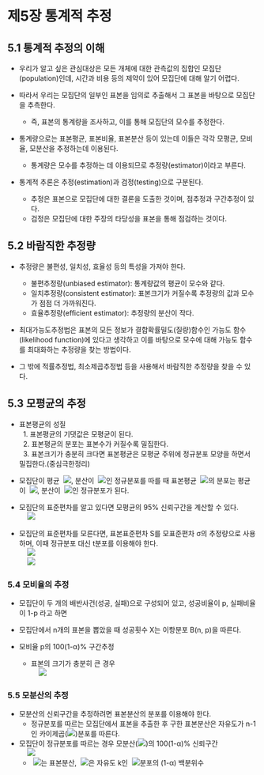 # 제5장 통계적 추정

## 5.1 통계적 추정의 이해

- 우리가 알고 싶은 관심대상은 모든 개체에 대한 관측값의 집합인 모집단(population)인데, 시간과 비용 등의 제약이 있어 모집단에 대해 알기 어렵다.
- 따라서 우리는 모집단의 일부인 표본을 임의로 추출해서 그 표본을 바탕으로 모집단을 추측한다.
  - 즉, 표본의 통계량을 조사하고, 이를 통해 모집단의 모수를 추정한다.
- 통계량으로는 표본평균, 표본비율, 표본분산 등이 있는데 이들은 각각 모평균, 모비율, 모분산을 추정하는데 이용된다.
  - 통계량은 모수를 추정하는 데 이용되므로 추정량(estimator)이라고 부른다.
  
- 통계적 추론은 추정(estimation)과 검정(testing)으로 구분된다.
  - 추정은 표본으로 모집단에 대한 결론을 도출한 것이며, 점추정과 구간추정이 있다.
  - 검정은 모집단에 대한 주장의 타당성을 표본을 통해 점검하는 것이다.
  
## 5.2 바람직한 추정량

- 추정량은 불편성, 일치성, 효율성 등의 특성을 가져야 한다.
  - 불편추정량(unbiased estimator): 통계량값의 평균이 모수와 같다.
  - 일치추정량(consistent estimator): 표본크기가 커질수록 추정량의 값과 모수가 점점 더 가까워진다.
  - 효율추정량(efficient estimator): 추정량의 분산이 작다.
  
- 최대가능도추정법은 표본의 모든 정보가 결합확률밀도(질량)함수인 가능도 함수(likelihood function)에 있다고 생각하고 이를 바탕으로 모수에 대해 가능도 함수를 최대화하는 추정량을 찾는 방법이다.
- 그 밖에 적률추정법, 최소제곱추정법 등을 사용해서 바람직한 추정량을 찾을 수 있다.

## 5.3 모평균의 추정

- 표본평균의 성질  
&nbsp;&nbsp;1. 표본평균의 기댓값은 모평균이 된다.  
&nbsp;&nbsp;2. 표본평균의 분포는 표본수가 커질수록 밀집한다.  
&nbsp;&nbsp;3. 표본크기가 충분히 크다면 표본평균은 모평균 주위에 정규분포 모양을 하면서 밀집한다.(중심극한정리)

- 모집단이 평균 &nbsp;<img src="https://latex.codecogs.com/svg.latex?\mu" />, 분산이 &nbsp;<img src="https://latex.codecogs.com/svg.latex?\sigma^2" />인 정규분포를 따를 때 표본평균 &nbsp;<img src="https://latex.codecogs.com/svg.latex?\bar{X}" />의 분포는 평균이 &nbsp;<img src="https://latex.codecogs.com/svg.latex?\mu" />, 분산이 &nbsp;<img src="https://latex.codecogs.com/svg.latex?\frac{\sigma^2}{n}" />인 정규분포가 된다.

- 모집단의 표준편차를 알고 있다면 모평균의 95% 신뢰구간을 계산할 수 있다.  
&nbsp;&nbsp;&nbsp;&nbsp;<img src="https://latex.codecogs.com/svg.latex?\Big[\bar{X}-1.96\frac{\mu}{\sqrt{n}},\bar{X}+1.96\frac{\mu}{\sqrt{n}}\Big]" />  

- 모집단의 표준편차를 모른다면, 표본표준편차 S를 모표준편차 σ의 추정량으로 사용하며, 이때 정규분포 대신 t분포를 이용해야 한다.  
&nbsp;&nbsp;&nbsp;&nbsp;<img src="https://latex.codecogs.com/svg.latex?\Big[\bar{X}-t_{n-1,\alpha/2}\frac{S}{\sqrt{n}},\bar{X}+t_{n-1,\alpha/2}\frac{S}{\sqrt{n}}\Big]" />  
&nbsp;&nbsp;&nbsp;&nbsp;<img src="https://latex.codecogs.com/svg.latex?S=\sqrt{\frac{\displaystyle\sum_{i=1}^{n}(X_{i}-\bar{X})^{2}}{n-1}}" />  

### 5.4 모비율의 추정

- 모집단이 두 개의 배반사건(성공, 실패)으로 구성되어 있고, 성공비율이 p, 실패비율이 1-p 라고 하면
- 모집단에서 n개의 표본을 뽑았을 때 성공횟수 X는 이항분포 B(n, p)을 따른다.

- 모비율 p의 100(1-α)% 구간추정
  - 표본의 크기가 충분히 큰 경우  
&nbsp;&nbsp;&nbsp;&nbsp;<img src="https://latex.codecogs.com/svg.latex?\Big[\hat{p}-z_{\alpha/2}\sqrt{\frac{\hat{p}(1-\hat{p})}{n}},\hat{p}+z_{\alpha/2}\sqrt{\frac{\hat{p}(1-\hat{p})}{n}}\Big]" />

### 5.5 모분산의 추정

- 모분산의 신뢰구간을 추정하려면 표본분산의 분포를 이용해야 한다.
  - 정규분포를 따르는 모집단에서 표본을 추출한 후 구한 표본분산은 자유도가 n-1인 카이제곱(<img src="https://latex.codecogs.com/svg.latex?\chi^2" />)분포를 따른다.
- 모집단이 정규분포를 따르는 경우 모분산(<img src="https://latex.codecogs.com/svg.latex?\chi^2" />)의 100(1-α)% 신뢰구간  
&nbsp;&nbsp;&nbsp;&nbsp;<img src="https://latex.codecogs.com/svg.latex?\Big[\frac{(n-1)S^2}{\chi^2_{n-1,\alpha{/}2}},\frac{(n-1)S^2}{\chi^2_{n-1,{1-}\alpha{/}2}}\Big]" />  
  - &nbsp;<img src="https://latex.codecogs.com/svg.latex?S^2"/>는 표본분산, &nbsp;<img src="https://latex.codecogs.com/svg.latex?\chi^2_{k,\alpha}"/>은 자유도 k인 &nbsp;<img src="https://latex.codecogs.com/svg.latex?\chi^2"/>분포의 (1-α) 백분위수
